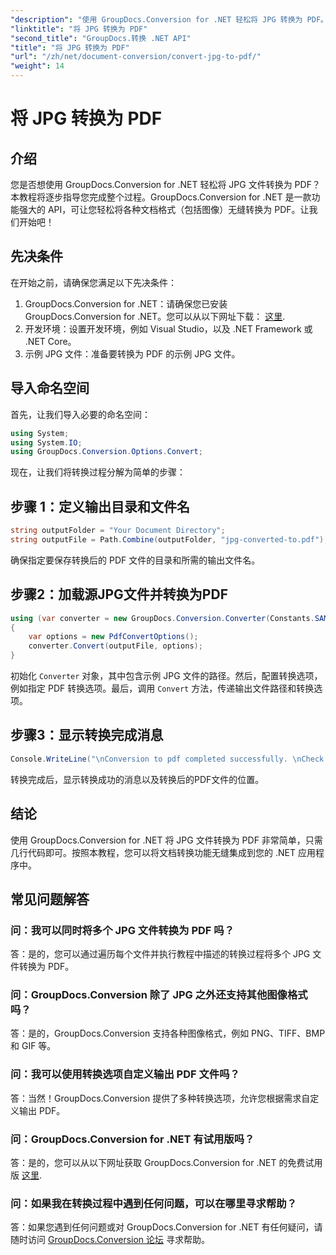 ```yaml
---
"description": "使用 GroupDocs.Conversion for .NET 轻松将 JPG 转换为 PDF。按照本分步教程，即可实现无缝文档转换。"
"linktitle": "将 JPG 转换为 PDF"
"second_title": "GroupDocs.转换 .NET API"
"title": "将 JPG 转换为 PDF"
"url": "/zh/net/document-conversion/convert-jpg-to-pdf/"
"weight": 14
---
```


# 将 JPG 转换为 PDF

## 介绍

您是否想使用 GroupDocs.Conversion for .NET 轻松将 JPG 文件转换为 PDF？本教程将逐步指导您完成整个过程。GroupDocs.Conversion for .NET 是一款功能强大的 API，可让您轻松将各种文档格式（包括图像）无缝转换为 PDF。让我们开始吧！

## 先决条件

在开始之前，请确保您满足以下先决条件：

1. GroupDocs.Conversion for .NET：请确保您已安装 GroupDocs.Conversion for .NET。您可以从以下网址下载： [这里](https://releases。groupdocs.com/conversion/net/).
2. 开发环境：设置开发环境，例如 Visual Studio，以及 .NET Framework 或 .NET Core。
3. 示例 JPG 文件：准备要转换为 PDF 的示例 JPG 文件。

## 导入命名空间

首先，让我们导入必要的命名空间：

```csharp
using System;
using System.IO;
using GroupDocs.Conversion.Options.Convert;
```

现在，让我们将转换过程分解为简单的步骤：

## 步骤 1：定义输出目录和文件名

```csharp
string outputFolder = "Your Document Directory";
string outputFile = Path.Combine(outputFolder, "jpg-converted-to.pdf");
```

确保指定要保存转换后的 PDF 文件的目录和所需的输出文件名。

## 步骤2：加载源JPG文件并转换为PDF

```csharp
using (var converter = new GroupDocs.Conversion.Converter(Constants.SAMPLE_JPG))
{
    var options = new PdfConvertOptions();
    converter.Convert(outputFile, options);
}
```

初始化 `Converter` 对象，其中包含示例 JPG 文件的路径。然后，配置转换选项，例如指定 PDF 转换选项。最后，调用 `Convert` 方法，传递输出文件路径和转换选项。

## 步骤3：显示转换完成消息

```csharp
Console.WriteLine("\nConversion to pdf completed successfully. \nCheck output in {0}", outputFolder);
```

转换完成后，显示转换成功的消息以及转换后的PDF文件的位置。

## 结论

使用 GroupDocs.Conversion for .NET 将 JPG 文件转换为 PDF 非常简单，只需几行代码即可。按照本教程，您可以将文档转换功能无缝集成到您的 .NET 应用程序中。

## 常见问题解答

### 问：我可以同时将多个 JPG 文件转换为 PDF 吗？

答：是的，您可以通过遍历每个文件并执行教程中描述的转换过程将多个 JPG 文件转换为 PDF。

### 问：GroupDocs.Conversion 除了 JPG 之外还支持其他图像格式吗？

答：是的，GroupDocs.Conversion 支持各种图像格式，例如 PNG、TIFF、BMP 和 GIF 等。

### 问：我可以使用转换选项自定义输出 PDF 文件吗？

答：当然！GroupDocs.Conversion 提供了多种转换选项，允许您根据需求自定义输出 PDF。

### 问：GroupDocs.Conversion for .NET 有试用版吗？

答：是的，您可以从以下网址获取 GroupDocs.Conversion for .NET 的免费试用版 [这里](https://releases。groupdocs.com/).

### 问：如果我在转换过程中遇到任何问题，可以在哪里寻求帮助？

答：如果您遇到任何问题或对 GroupDocs.Conversion for .NET 有任何疑问，请随时访问 [GroupDocs.Conversion 论坛](https://forum.groupdocs.com/c/conversion/11) 寻求帮助。